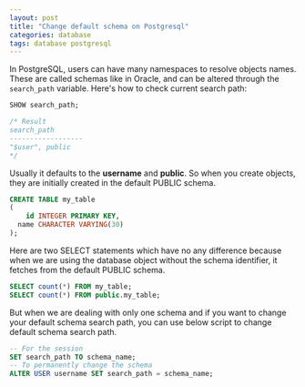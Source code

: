 ```yaml
---
layout: post
title: "Change default schema on Postgresql"
categories: database
tags: database postgresql
---
```


In PostgreSQL, users can have many namespaces to resolve objects names. These are called schemas like in Oracle, and can be altered through the `search_path` variable. Here's how to check current search path:

```sql
SHOW search_path;

/* Result
search_path
------------------
"$user", public
*/
```

Usually it defaults to the **username** and **public**.
So when you create objects, they are initially created in the default PUBLIC schema.
```sql
CREATE TABLE my_table
(
	id INTEGER PRIMARY KEY,
  name CHARACTER VARYING(30)
);
```

Here are two SELECT statements which have no any difference because when we are using the database object without the schema identifier, it fetches from the default PUBLIC schema.

```sql
SELECT count(*) FROM my_table;
SELECT count(*) FROM public.my_table;
```

But when we are dealing with only one schema and if you want to change your default schema search path, you can use below script to change default schema search path.

```sql
-- For the session
SET search_path TO schema_name;
-- To permanently change the schema
ALTER USER username SET search_path = schema_name;
```
